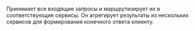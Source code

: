 Принимает все входящие запросы и маршрутизирует их в соответствующие сервисы. Он агрегирует результаты из нескольких сервисов для формирования конечного ответа клиенту.
